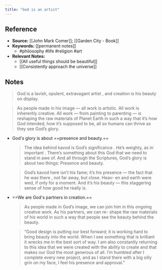 ```yaml
---
title: "God is an artist"
---
```

## Reference
- **Source:** [[John Mark Comer]]; [[Garden City - Book]]
- **Keywords:** [[permanent notes]]
	- #philosophy #life #religion #art
- **Relevant Notes:**
	- [[All useful things should be beautiful]]
	- [[Consistently approach the universe]]
## Notes
   > God is a lavish, opulent,   extravagant   artist ,   and   creation   is   his   beauty   on   display.


   > As people made in his image — all work is artistic. All work is inherently creative. All work — from painting to parenting — is reshaping the raw materials of Planet Earth in such a way that it’s how God intended, how it’s supposed to be, all so humans can thrive as they see God’s glory.

- God's glory is about ==presence and beauty.==
  >  The   idea   behind   kavod   is   God’s   significance .   He’s   weighty,   as   in   important .   There’s   something   about   this God that we need to stand in awe of. And all through the Scriptures, God’s glory is about two things: Presence and beauty.
   
   > God’s   kavod   here   isn’t   his   fame;   it’s   his   presence   —   the   fact   that   he   was   there ,   not   far   away,   but   close.   Heav- en and earth were wed, if only for a moment. And it’s his beauty — this staggering sense of how good he really is.

- ==We are God's partners in creation.==
   >  As   people   made   in   God’s   image,   we   can   join   him   in   this   ongoing   creative   work.   As   his   partners,   we   can   re- shape   the   raw   materials   of   his   world   in   such   a   way   that   people   see   the   beauty   behind   the   beauty. 


    >  “Good design is putting our best forward; it is working hard to bring beauty into the world. When I see something that is brilliant it wrecks me in the best sort of way. I am also constantly returning to this idea that we were created with the ability to create and that makes our God the most generous of all. I’m humbled after I complete every new project, and as I stand there with a big silly grin on my face, I feel his presence and approval.”